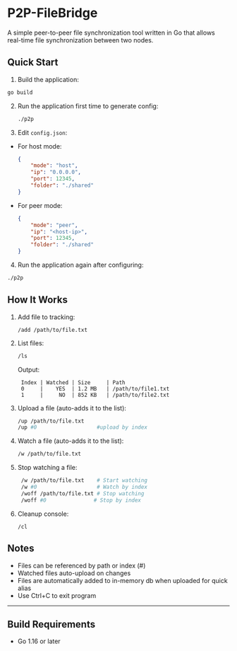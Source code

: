 # P2P-FileBridge
A simple peer-to-peer file synchronization tool written in Go that allows real-time file synchronization between two nodes.

## Quick Start
1. Build the application:   
```bash
go build   
```
2. Run the application first time to generate config:   
    ```bash   
    ./p2p   
    ```
3. Edit `config.json`:   
- For host mode:     
    ```json     
    {       
        "mode": "host",       
        "ip": "0.0.0.0",       
        "port": 12345,       
        "folder": "./shared"     
    }     
    ```
- For peer mode:     
    ```json    
    {       
        "mode": "peer",       
        "ip": "<host-ip>",       
        "port": 12345,       
        "folder": "./shared"     
    }     
    ```
4. Run the application again after configuring:   
```bash
./p2p   
```
## How It Works
1. Add file to tracking:
    ```
    /add /path/to/file.txt
    ```
1. List files:
   ```bash
   /ls
   ```
   Output:
   ```
    Index | Watched | Size     | Path
    0     |    YES  | 1.2 MB   | /path/to/file1.txt
    1     |     NO  | 852 KB   | /path/to/file2.txt
   ```
1. Upload a file (auto-adds it to the list):
   ```bash
   /up /path/to/file.txt
   /up #0                   #upload by index
   ```
1. Watch a file (auto-adds it to the list):
   ```bash
   /w /path/to/file.txt
   ```


4. Stop watching a file:
   ```bash
    /w /path/to/file.txt    # Start watching
    /w #0                   # Watch by index
    /woff /path/to/file.txt # Stop watching
    /woff #0               # Stop by index
   ```
5. Cleanup console:
    ```
    /cl
    ```
## Notes
- Files can be referenced by path or index (#)
- Watched files auto-upload on changes
- Files are automatically added to in-memory db when uploaded for quick alias
- Use Ctrl+C to exit program

---

## Build Requirements

- Go 1.16 or later
